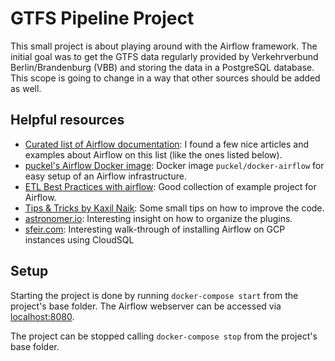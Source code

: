 # GTFS Pipeline Project

This small project is about playing around with the Airflow framework. The initial goal was to get the GTFS data 
regularly provided by Verkehrverbund Berlin/Brandenburg (VBB) and storing the data in a PostgreSQL database. This scope 
is going to change in a way that other sources should be added as well.

## Helpful resources

* [Curated list of Airflow documentation](https://github.com/jghoman/awesome-apache-airflow): I found a few nice articles and examples about Airflow on this list (like the ones listed below). 
* [puckel's Airflow Docker image](https://github.com/puckel/docker-airflow): Docker image `puckel/docker-airflow` for easy setup of an Airflow infrastructure.
* [ETL Best Practices with airflow](https://gtoonstra.github.io/etl-with-airflow/index.html): Good collection of example project for Airflow.
* [Tips & Tricks by Kaxil Naik](https://medium.com/datareply/airflow-lesser-known-tips-tricks-and-best-practises-cf4d4a90f8f): Some small tips on how to improve the code.
* [astronomer.io](https://www.astronomer.io/guides/using-airflow-plugins/): Interesting insight on how to organize the plugins.
* [sfeir.com](https://lemag.sfeir.com/installing-and-using-apache-airflow-on-the-google-cloud-platform/): Interesting walk-through of installing Airflow on GCP instances using CloudSQL

## Setup

Starting the project is done by running `docker-compose start` from the project's base folder. The Airflow webserver can be 
accessed via [localhost:8080](http://localhost:8080/).

The project can be stopped calling `docker-compose stop` from the project's base folder.
